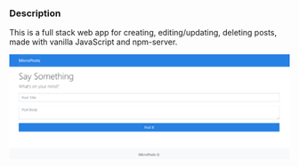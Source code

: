 <h3>Description</h3>
This is a full stack web app for creating, editing/updating, deleting posts, made with vanilla JavaScript and npm-server.

![capture](https://github.com/eniro/Posts/blob/master/Capture.PNG)
